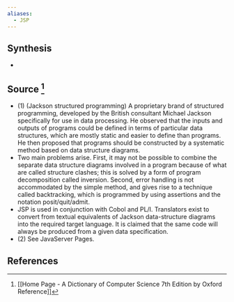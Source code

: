 ```yaml
---
aliases:
  - JSP
---
```

## Synthesis
- 
## Source [^1]
- (1) (Jackson structured programming) A proprietary brand of structured programming, developed by the British consultant Michael Jackson specifically for use in data processing. He observed that the inputs and outputs of programs could be defined in terms of particular data structures, which are mostly static and easier to define than programs. He then proposed that programs should be constructed by a systematic method based on data structure diagrams.
- Two main problems arise. First, it may not be possible to combine the separate data structure diagrams involved in a program because of what are called structure clashes; this is solved by a form of program decomposition called inversion. Second, error handling is not accommodated by the simple method, and gives rise to a technique called backtracking, which is programmed by using assertions and the notation posit/quit/admit.
- JSP is used in conjunction with Cobol and PL/I. Translators exist to convert from textual equivalents of Jackson data-structure diagrams into the required target language. It is claimed that the same code will always be produced from a given data specification. 
- (2) See JavaServer Pages.
## References

[^1]: [[Home Page - A Dictionary of Computer Science 7th Edition by Oxford Reference]]